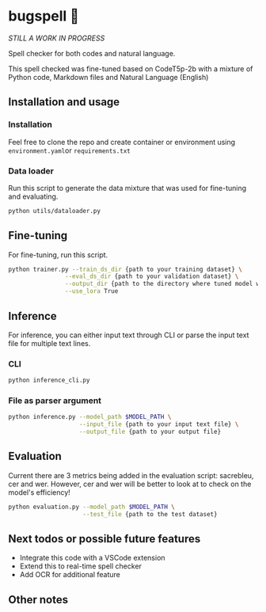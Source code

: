 # bugspell :bug:
_STILL A WORK IN PROGRESS_

Spell checker for both codes and natural language.

This spell checked was fine-tuned based on CodeT5p-2b with a mixture of Python code, Markdown files and Natural Language (English)

## Installation and usage

### Installation
Feel free to clone the repo and create container or environment using `environment.yaml`or `requirements.txt`

### Data loader
Run this script to generate the data mixture that was used for fine-tuning and evaluating. 

```bash
python utils/dataloader.py
```

## Fine-tuning
For fine-tuning, run this script.

```bash
python trainer.py --train_ds_dir {path to your training dataset} \
                --eval_ds_dir {path to your validation dataset} \
                --output_dir {path to the directory where tuned model will be saved} \
                --use_lora True
```

## Inference
For inference, you can either input text through CLI or parse the input text file for multiple text lines. 

### CLI

```bash
python inference_cli.py
```

### File as parser argument

```bash
python inference.py --model_path $MODEL_PATH \
                    --input_file {path to your input text file} \
                    --output_file {path to your output file}
```

## Evaluation
Current there are 3 metrics being added in the evaluation script: sacrebleu, cer and wer. However, cer and wer will be better to look at to check on the model's efficiency!

```bash
python evaluation.py --model_path $MODEL_PATH \
                     --test_file {path to the test dataset}
```

## Next todos or possible future features
- Integrate this code with a VSCode extension
- Extend this to real-time spell checker
- Add OCR for additional feature

## Other notes
